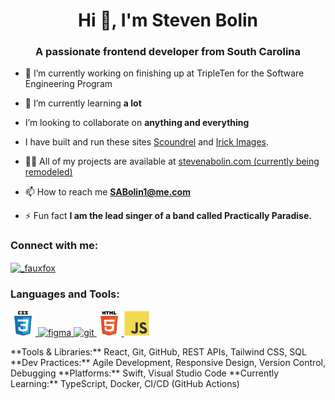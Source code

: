 <h1 align="center">Hi 👋, I'm Steven Bolin</h1>
<h3 align="center">A passionate frontend developer from South Carolina</h3>

- 🔭 I’m currently working on finishing up at TripleTen for the Software Engineering Program

- 🌱 I’m currently learning **a lot**

- I’m looking to collaborate on **anything and everything**

- I have built and run these sites [Scoundrel](https://www.scoundrelgvl.com) and [Irick Images](irickimages.com).

- 👨‍💻 All of my projects are available at [stevenabolin.com (currently being remodeled)](stevenabolin.com (currently being remodeled))

- 📫 How to reach me **SABolin1@me.com**

- ⚡ Fun fact **I am the lead singer of a band called Practically Paradise.**

<h3 align="left">Connect with me:</h3>
<p align="left">
<a href="https://instagram.com/_fauxfox" target="blank"><img align="center" src="https://raw.githubusercontent.com/rahuldkjain/github-profile-readme-generator/master/src/images/icons/Social/instagram.svg" alt="_fauxfox" height="30" width="40" /></a>
</p>

<h3 align="left">Languages and Tools:</h3>
<p align="left"> <a href="https://www.w3schools.com/css/" target="_blank" rel="noreferrer"> <img src="https://raw.githubusercontent.com/devicons/devicon/master/icons/css3/css3-original-wordmark.svg" alt="css3" width="40" height="40"/> </a> <a href="https://www.figma.com/" target="_blank" rel="noreferrer"> <img src="https://www.vectorlogo.zone/logos/figma/figma-icon.svg" alt="figma" width="40" height="40"/> </a> <a href="https://git-scm.com/" target="_blank" rel="noreferrer"> <img src="https://www.vectorlogo.zone/logos/git-scm/git-scm-icon.svg" alt="git" width="40" height="40"/> </a> <a href="https://www.w3.org/html/" target="_blank" rel="noreferrer"> <img src="https://raw.githubusercontent.com/devicons/devicon/master/icons/html5/html5-original-wordmark.svg" alt="html5" width="40" height="40"/> </a> <a href="https://developer.mozilla.org/en-US/docs/Web/JavaScript" target="_blank" rel="noreferrer"> <img src="https://raw.githubusercontent.com/devicons/devicon/master/icons/javascript/javascript-original.svg" alt="javascript" width="40" height="40"/> </a> </p>


<p></p>
**Tools & Libraries:** React, Git, GitHub, REST APIs, Tailwind CSS, SQL  
**Dev Practices:** Agile Development, Responsive Design, Version Control, Debugging  
**Platforms:** Swift, Visual Studio Code  
**Currently Learning:** TypeScript, Docker, CI/CD (GitHub Actions)
